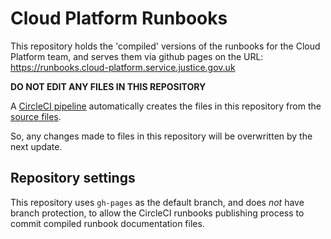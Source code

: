 # Cloud Platform Runbooks

This repository holds the 'compiled' versions of the runbooks for the Cloud Platform team, and serves them via github pages on the URL: https://runbooks.cloud-platform.service.justice.gov.uk

**DO NOT EDIT ANY FILES IN THIS REPOSITORY**

A [CircleCI pipeline] automatically creates the files in this repository from the [source files].

So, any changes made to files in this repository will be overwritten by the next update.

## Repository settings

This repository uses `gh-pages` as the default branch, and does *not* have branch protection, to allow the CircleCI runbooks publishing process to commit compiled runbook documentation files.

[CircleCI pipeline]: https://github.com/ministryofjustice/cloud-platform/tree/master/.circleci/config.yml
[source files]: https://github.com/ministryofjustice/cloud-platform/tree/master/runbooks
